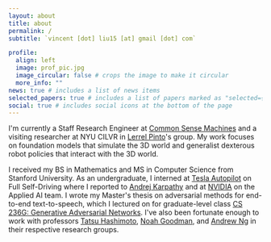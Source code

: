 ```yaml
---
layout: about
title: about
permalink: /
subtitle: `vincent [dot] liu15 [at] gmail [dot] com`

profile:
  align: left
  image: prof_pic.jpg
  image_circular: false # crops the image to make it circular
  more_info: ""
news: true # includes a list of news items
selected_papers: true # includes a list of papers marked as "selected={true}"
social: true # includes social icons at the bottom of the page
---
```


I'm currently a Staff Research Engineer at [Common Sense Machines](https://www.csm.ai/) and a visiting researcher at NYU CILVR in [Lerrel Pinto](https://www.lerrelpinto.com/)'s group. My work focuses on foundation models that simulate the 3D world and generalist dexterous robot policies that interact with the 3D world.

I received my BS in Mathematics and MS in Computer Science from Stanford University. As an undergraduate, I interned at [Tesla Autopilot](https://www.tesla.com/autopilot) on Full Self-Driving where I reported to [Andrej Karpathy](https://karpathy.ai/) and at [NVIDIA](https://www.nvidia.com/en-us/) on the Applied AI team. I wrote my Master's thesis on adversarial methods for end-to-end text-to-speech, which I lectured on for graduate-level class [CS 236G: Generative Adversarial Networks](https://cs236g.stanford.edu/). I've also been fortunate enough to work with professors [Tatsu Hashimoto](https://thashim.github.io/), [Noah Goodman](https://cocolab.stanford.edu/ndg), and [Andrew Ng](https://www.andrewng.org/) in their respective research groups.
